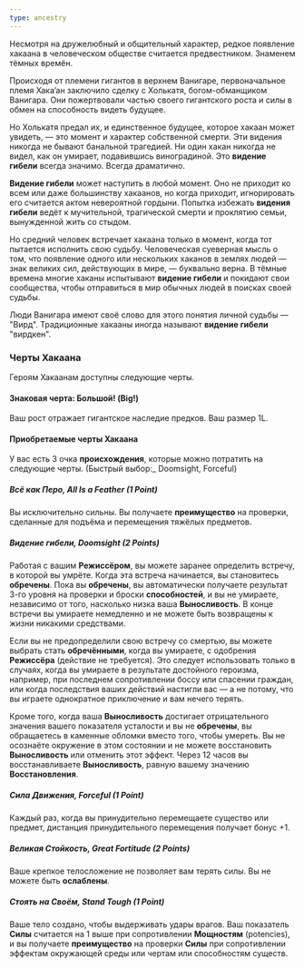 ```yaml
---
type: ancestry
---
```


Несмотря на дружелюбный и общительный характер, редкое появление хакаана в человеческом обществе считается предвестником. Знаменем тёмных времён.

Происходя от племени гигантов в верхнем Ванигаре, первоначальное племя Хака’ан заключило сделку с Холькатя, богом-обманщиком Ванигара. Они пожертвовали частью своего гигантского роста и силы в обмен на способность видеть будущее.

Но Холькатя предал их, и единственное будущее, которое хакаан может увидеть, — это момент и характер собственной смерти. Эти видения никогда не бывают банальной трагедией. Ни один хакан никогда не видел, как он умирает, подавившись виноградиной. Это **видение гибели** всегда значимо. Всегда драматично.

**Видение гибели** может наступить в любой момент. Оно не приходит ко всем или даже большинству хакаанов, но когда приходит, игнорировать его считается актом невероятной гордыни. Попытка избежать **видения гибели** ведёт к мучительной, трагической смерти и проклятию семьи, вынужденной жить со стыдом.

Но средний человек встречает хакаана только в момент, когда тот пытается исполнить свою судьбу. Человеческая суеверная мысль о том, что появление одного или нескольких хаканов в землях людей — знак великих сил, действующих в мире, — буквально верна. В тёмные времена многие хаканы испытывают **видение гибели** и покидают свои сообщества, чтобы отправиться в мир обычных людей в поисках своей судьбы.

Люди Ванигара имеют своё слово для этого понятия личной судьбы — "Вирд". Традиционные хакааны иногда называют **видение гибели** "вирдкен".
### Черты Хакаана

Героям Хакаанам доступны следующие черты.
#### Знаковая черта: Большой! (Big!)
Ваш рост отражает гигантское наследие предков. Ваш размер 1L.

#### Приобретаемые черты Хакаана

У вас есть 3 очка **происхождения**, которые можно потратить на следующие черты. (Быстрый выбор:_ Doomsight, Forceful)

##### Всё как Перо, All Is a Feather (1 Point)
Вы исключительно сильны. Вы получаете **преимущество** на проверки, сделанные для подъёма и перемещения тяжёлых предметов.

##### Видение гибели, Doomsight (2 Points)

Работая с вашим **Режиссёром**, вы можете заранее определить встречу, в которой вы умрёте. Когда эта встреча начинается, вы становитесь **обречены**. Пока вы **обречены**, вы автоматически получаете результат 3-го уровня на проверки и броски **способностей**, и вы не умираете, независимо от того, насколько низка ваша **Выносливость**. В конце встречи вы умираете немедленно и не можете быть возвращены к жизни никакими средствами.

Если вы не предопределили свою встречу со смертью, вы можете выбрать стать **обречёнными**, когда вы умираете, с одобрения **Режиссёра** (действие не требуется). Это следует использовать только в случаях, когда вы умираете в результате достойного героизма, например, при последнем сопротивлении боссу или спасении граждан, или когда последствия ваших действий настигли вас — а не потому, что вы играете однократное приключение и вам нечего терять.

Кроме того, когда ваша **Выносливость** достигает отрицательного значения вашего показателя усталости и вы не **обречены**, вы обращаетесь в каменные обломки вместо того, чтобы умереть. Вы не осознаёте окружение в этом состоянии и не можете восстановить **Выносливость** или отменить этот эффект. Через 12 часов вы восстанавливаете **Выносливость**, равную вашему значению **Восстановления**.
##### Сила Движения, Forceful (1 Point)
Каждый раз, когда вы принудительно перемещаете существо или предмет, дистанция принудительного перемещения получает бонус +1.
##### Великая Стойкость, Great Fortitude (2 Points)
Ваше крепкое телосложение не позволяет вам терять силы. Вы не можете быть **ослаблены**.
##### Стоять на Своём, Stand Tough (1 Point)
Ваше тело создано, чтобы выдерживать удары врагов. Ваш показатель **Силы** считается на 1 выше при сопротивлении **Мощностям** (potencies), и вы получаете **преимущество** на проверки **Силы** при сопротивлении эффектам окружающей среды или чертам или способностям существ.
